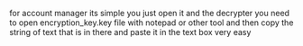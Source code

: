 for account manager its simple you just open it and the decrypter you need to open encryption_key.key file with notepad or other tool and then copy the string of text that is in there and paste it in the text box very easy
